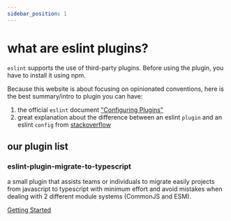 ```yaml
---
sidebar_position: 1
---
```


# what are eslint plugins?

`eslint` supports the use of third-party plugins. Before using the plugin, you have to install it using npm.

Because this website is about focusing on opinionated conventions, here is the best summary/intro to plugin you can have:

1. the official `eslint` document ["Configuring Plugins"](https://eslint.org/docs/latest/user-guide/configuring/plugins)
2. great explanation about the difference between an eslint `plugin` and an eslint `config` from [stackoverflow](https://stackoverflow.com/a/54522973/11554280)

## our plugin list

### eslint-plugin-migrate-to-typescript

a small plugin that assists teams or individuals to migrate easily projects from javascript to typescript with minimum effort and avoid mistakes when dealing with 2 different module systems (CommonJS and ESM).

[Getting Started](plugins/migrate-to-typescript/intro.md)
